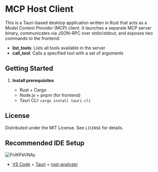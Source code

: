 # MCP Host Client

This is a Tauri-based desktop application written in Rust that acts as a _Model Context Provider_ (MCP) client. It launches a separate MCP server binary, communicates via JSON-RPC over stdin/stdout, and exposes two commands to the frontend:

- **list_tools**: Lists all tools available in the server
- **call_tool**: Calls a specified tool with a set of arguments

## Getting Started

1. **Install prerequisites**

   - Rust + Cargo
   - Node.js + pnpm (for frontend)
   - Tauri CLI: `cargo install tauri-cli`

## License

Distributed under the MIT License. See `LICENSE` for details.

## Recommended IDE Setup

![FnIKPeVNAy](https://github.com/user-attachments/assets/a91e3991-dd14-4cd3-958f-68b2f54d5df4)

- [VS Code](https://code.visualstudio.com/) + [Tauri](https://marketplace.visualstudio.com/items?itemName=tauri-apps.tauri-vscode) + [rust-analyzer](https://marketplace.visualstudio.com/items?itemName=rust-lang.rust-analyzer)
